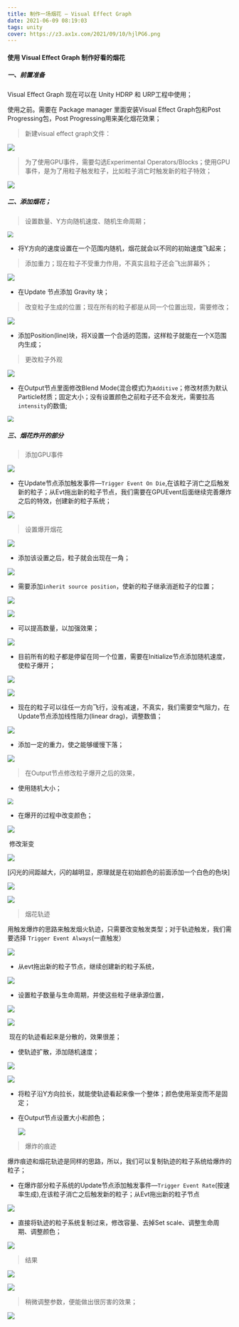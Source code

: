 ```yaml
---
title: 制作一场烟花 — Visual Effect Graph
date: 2021-06-09 08:19:03
tags: unity
cover: https://z3.ax1x.com/2021/09/10/hjlPG6.png
---
```


#### 使用 Visual Effect Graph 制作好看的烟花

##### 一、前置准备

Visual Effect Graph 现在可以在 Unity HDRP 和 URP工程中使用；

使用之前。需要在 Package manager 里面安装Visual Effect Graph包和Post Progressing包，Post Progressing用来美化烟花效果；

> 新建visual effect graph文件：

![](https://z3.ax1x.com/2021/09/10/hXSXyF.png)

> 为了使用GPU事件，需要勾选Experimental Operators/Blocks；使用GPU事件，是为了用粒子触发粒子，比如粒子消亡时触发新的粒子特效；

![](https://z3.ax1x.com/2021/09/10/hXpaYq.png)



##### 二、添加烟花；

> 设置数量、Y方向随机速度、随机生命周期；

<img src="https://z3.ax1x.com/2021/09/10/hX9ja9.png" style="zoom:80%;" />

* 将Y方向的速度设置在一个范围内随机，烟花就会以不同的初始速度飞起来；

> 添加重力；现在粒子不受重力作用，不真实且粒子还会飞出屏幕外；

![](https://z3.ax1x.com/2021/09/10/hXFDeS.png)

* 在Update 节点添加 Gravity 块；

> 改变粒子生成的位置；现在所有的粒子都是从同一个位置出现，需要修改；

![](https://z3.ax1x.com/2021/09/10/hXk8XV.png)

* 添加Position(line)块，将X设置一个合适的范围，这样粒子就能在一个X范围内生成；

> 更改粒子外观

![](https://z3.ax1x.com/2021/09/10/hXlS7n.png)

* 在Output节点里面修改Blend Mode(混合模式)为`Additive`；修改材质为默认Particle材质；固定大小；没有设置颜色之前粒子还不会发光，需要拉高`intensity`的数值;

<img src="https://z3.ax1x.com/2021/09/10/hX3nW6.png" style="zoom:87%;" />

##### 三、烟花炸开的部分

> 添加GPU事件

![](https://z3.ax1x.com/2021/09/10/hX8rjO.png)

* 在Update节点添加触发事件—`Trigger Event On Die`,在该粒子消亡之后触发新的粒子；从Evt拖出新的粒子节点，我们需要在GPUEvent后面继续完善爆炸之后的特效，创建新的粒子系统；

![](https://z3.ax1x.com/2021/09/10/hXJRpt.png)

> 设置爆开烟花

![](https://z3.ax1x.com/2021/09/10/hXYaNj.png)

* 添加该设置之后，粒子就会出现在一角；

![](https://z3.ax1x.com/2021/09/10/hXYjPA.png)

* 需要添加`inherit source position`，使新的粒子继承消逝粒子的位置；

![](https://z3.ax1x.com/2021/09/10/hXNeFH.png)

![](C:\Users\PC\AppData\Roaming\Typora\typora-user-images\image-20210910111956335.png)

* 可以提高数量，以加强效果；

![](https://z3.ax1x.com/2021/09/10/hXU2VS.png)

* 目前所有的粒子都是停留在同一个位置，需要在Initialize节点添加随机速度，使粒子爆开；

![](https://z3.ax1x.com/2021/09/10/hXagQ1.png)

![](https://z3.ax1x.com/2021/09/10/hXaXef.png)

* 现在的粒子可以往任一方向飞行，没有减速，不真实，我们需要空气阻力，在Update节点添加线性阻力(linear drag)，调整数值；

![](https://z3.ax1x.com/2021/09/10/hXdGTO.png)

* 添加一定的重力，使之能够缓慢下落；

![](https://z3.ax1x.com/2021/09/10/hXw8vn.png)

> 在Output节点修改粒子爆开之后的效果，

* 使用随机大小；

<img src="https://z3.ax1x.com/2021/09/10/hX0hwV.png" style="zoom:80%;" />

* 在爆开的过程中改变颜色；

![](https://z3.ax1x.com/2021/09/10/hXBAmt.png)

​	 修改渐变

![](https://z3.ax1x.com/2021/09/10/hXDd58.png)

​		[闪光的间距越大，闪的越明显，原理就是在初始颜色的前面添加一个白色的色块]

![](https://z3.ax1x.com/2021/09/10/hXDRaV.png)

![](https://z3.ax1x.com/2021/09/10/hXD7rR.png)

> 烟花轨迹

用触发爆炸的思路来触发烟火轨迹，只需要改变触发类型；对于轨迹触发，我们需要选择 `Trigger Event Always`(一直触发）

![](https://z3.ax1x.com/2021/09/10/hjAlFg.png)

* 从evt拖出新的粒子节点，继续创建新的粒子系统，

![](https://z3.ax1x.com/2021/09/10/hjEGND.png)

* 设置粒子数量与生命周期，并使这些粒子继承源位置，

![](https://z3.ax1x.com/2021/09/10/hjVeVf.png)

![](https://z3.ax1x.com/2021/09/10/hjVtaT.png)

​	现在的轨迹看起来是分散的，效果很差；

* 使轨迹扩散，添加随机速度；

![](https://z3.ax1x.com/2021/09/10/hjeVN8.png)

![](https://z3.ax1x.com/2021/09/10/hjeQun.png)

* 将粒子沿Y方向拉长，就能使轨迹看起来像一个整体；颜色使用渐变而不是固定；

* 在Output节点设置大小和颜色；

  ![](https://z3.ax1x.com/2021/09/10/hjntX9.png)

> 爆炸的痕迹

爆炸痕迹和烟花轨迹是同样的思路，所以，我们可以复制轨迹的粒子系统给爆炸的粒子；

* 在爆炸部分粒子系统的Update节点添加触发事件—`Trigger Event Rate`(按速率生成),在该粒子消亡之后触发新的粒子；从Evt拖出新的粒子节点

![](https://z3.ax1x.com/2021/09/10/hjKLF0.png)

* 直接将轨迹的粒子系统复制过来，修改容量、去掉Set scale、调整生命周期、调整颜色；

![](https://z3.ax1x.com/2021/09/10/hjQtC6.png)

> 结果

![](https://z3.ax1x.com/2021/09/10/hjlPG6.png)

![](https://z3.ax1x.com/2021/09/10/hj8BSP.gif)

> 稍微调整参数，便能做出很厉害的效果；

![](https://z3.ax1x.com/2021/09/10/hjcqW6.gif)